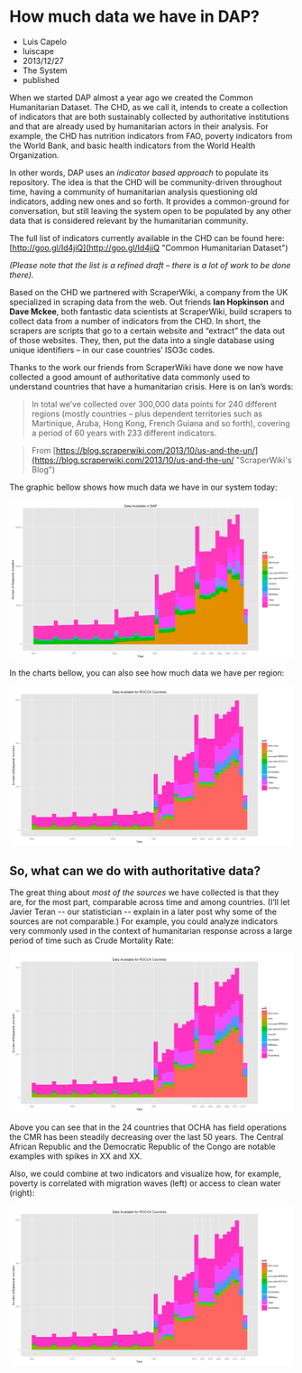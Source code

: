# How much data we have in DAP?
- Luis Capelo
- luiscape
- 2013/12/27
- The System
- published

When we started DAP almost a year ago we created the Common Humanitarian Dataset. The CHD, as we call it, intends to create a collection of indicators that are both sustainably collected by authoritative institutions and that are already used by humanitarian actors in their analysis. For example, the CHD has nutrition indicators from FAO, poverty indicators from the World Bank, and basic health indicators from the World Health Organization.  

In other words, DAP uses an *indicator based approach* to populate its repository. The idea is that the CHD will be community-driven throughout time, having a community of humanitarian analysis questioning old indicators, adding new ones and so forth. It provides a common-ground for conversation, but still leaving the system open to be populated by any other data that is considered relevant by the humanitarian community. 

The full list of indicators currently available in the CHD can be found here: [http://goo.gl/Id4jiQ](http://goo.gl/Id4jiQ  "Common Humanitarian Dataset")

*(Please note that the list is a refined draft – there is a lot of work to be done there).*

Based on the CHD we partnered with ScraperWiki, a company from the UK specialized in scraping data from the web. Out friends **Ian Hopkinson** and **Dave Mckee**, both fantastic data scientists at ScraperWiki, build scrapers to collect data from a number of indicators from the CHD. In short, the scrapers are scripts that go to a certain website and “extract” the data out of those websites. They, then, put the data into a single database using unique identifiers – in our case countries’ ISO3c codes. 

Thanks to the work our friends from ScraperWiki have done we now have collected a good amount of authoritative data commonly used to understand countries that have a humanitarian crisis. Here is on Ian’s words: 

> In total we’ve collected over 300,000 data points for 240 different regions (mostly countries – plus dependent territories such as Martinique, Aruba, Hong Kong, French Guiana and so forth), covering a period of 60 years with 233 different indicators. 

> From [https://blog.scraperwiki.com/2013/10/us-and-the-un/](https://blog.scraperwiki.com/2013/10/us-and-the-un/ "ScraperWiki's Blog")


The graphic bellow shows how much data we have in our system today: 

![How much data we have in DAP today.](/posts/data-available.jpg "How much data we have in DAP today.")

In the charts bellow, you can also see how much data we have per region: 

![Data available per region.](/posts/data-available-in-rocca.jpg "Data available per region.")

So, what can we do with authoritative data? 
-------------------------------------------

The great thing about *most of the sources* we have collected is that they are, for the most part, comparable across time and among countries. (I’ll let Javier Teran -- our statistician -- explain in a later post why some of the sources are not comparable.) For example, you could analyze indicators very commonly used in the context of humanitarian response across a large period of time such as Crude Mortality Rate: 

![Data available per region.](/posts/data-available-in-rocca.jpg "Data available per region.")

Above you can see that in the 24 countries that OCHA has field operations the CMR has been steadily decreasing over the last 50 years. The Central African Republic and the Democratic Republic of the Congo are notable examples with spikes in XX and XX. 

Also, we could combine at two indicators and visualize how, for example, poverty is correlated with migration waves (left) or access to clean water (right): 

![Data available per region.](/posts/data-available-in-rocca.jpg "Data available per region.")

